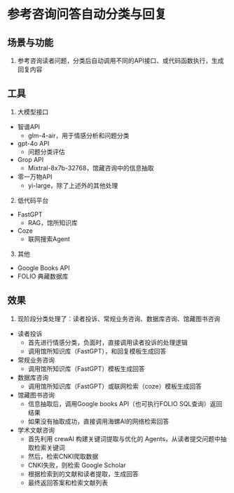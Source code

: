 # 参考咨询问答自动分类与回复

## 场景与功能
1. 参考咨询读者问题，分类后自动调用不同的API接口、或代码函数执行，生成回复内容
   
## 工具
1. 大模型接口
- 智谱API
  - glm-4-air，用于情感分析和问题分类
- gpt-4o API
  - 问题分类评估
- Grop API
  - Mixtral-8x7b-32768，馆藏咨询中的信息抽取
- 零一万物API
  - yi-large，除了上述外的其他处理
2. 低代码平台
- FastGPT
  - RAG，馆所知识库
- Coze
  - 联网搜索Agent
3. 其他
- Google Books API
- FOLIO 典藏数据库
  
## 效果
1. 现阶段分类处理了：读者投诉、常规业务咨询、数据库咨询、馆藏图书咨询
- 读者投诉
  - 首先进行情感分类，负面时，直接调用读者投诉的处理逻辑
  - 调用馆所知识库（FastGPT），和回复模板生成回答
- 常规业务咨询
  - 调用馆所知识库（FastGPT）模板生成回答
- 数据库咨询
  - 调用馆所知识库（FastGPT）或联网检索（coze）模板生成回答
- 馆藏图书咨询
  - 信息抽取后，调用Google books API（也可执行FOLIO SQL查询）返回结果
  - 如果没有抽取成功，直接调用海螺AI的网络检索回答
- 学术文献咨询
  - 首先利用 crewAI 构建关键词提取与优化的 Agents，从读者提交问题中抽取检索关键词
  - 然后，检索CNKI爬取数据
  - CNKI失败，则检索 Google Scholar
  - 根据检索到的文献和读者提取，生成回答
  - 最终返回答案和检索文献列表
